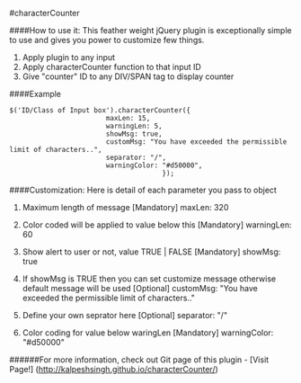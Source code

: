 #characterCounter

####How to use it:
This feather weight jQuery plugin is exceptionally simple to use and gives you power to customize few things.

1. Apply plugin to any input
2. Apply characterCounter function to that input ID
3. Give "counter" ID to any DIV/SPAN tag to display counter

####Example

```
$('ID/Class of Input box').characterCounter({
                        maxLen: 15,
                        warningLen: 5,
                        showMsg: true,
                        customMsg: "You have exceeded the permissible limit of characters..",
                        separator: "/",
                        warningColor: "#d50000",
                                      });
```

####Customization:
Here is detail of each parameter you pass to object

1. Maximum length of message [Mandatory]
maxLen: 320

2. Color coded will be applied to value below this [Mandatory]
warningLen: 60

3. Show alert to user or not, value TRUE | FALSE [Mandatory]
showMsg: true

4. If showMsg is TRUE then you can set customize message otherwise default message will be used [Optional]
customMsg: "You have exceeded the permissible limit of characters.."

5. Define your own seprator here [Optional]
separator: "/"

6. Color coding for value below waringLen [Mandatory]
warningColor: "#d50000"

######For more information, check out Git page of this plugin - [Visit Page!] (http://kalpeshsingh.github.io/characterCounter/)
